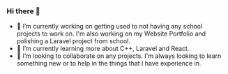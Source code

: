 ### Hi there 👋

- 🔭 I’m currently working on getting used to not having any school projects to work on. I'm also working on my Website Portfolio and polishing a Laravel project from school.
- 🌱 I’m currently learning more about C++, Laravel and React.
- 👯 I’m looking to collaborate on any projects. I'm always looking to learn something new or to help in the things that I have experience in.

<!--
**sonnenbergmarc/sonnenbergmarc** is a ✨ _special_ ✨ repository because its `README.md` (this file) appears on your GitHub profile.

Here are some ideas to get you started:

- 🔭 I’m currently working on ...
- 🌱 I’m currently learning ...
- 👯 I’m looking to collaborate on ...
- 🤔 I’m looking for help with ...
- 💬 Ask me about ...
- 📫 How to reach me: ...
- 😄 Pronouns: ...
- ⚡ Fun fact: ...
-->
